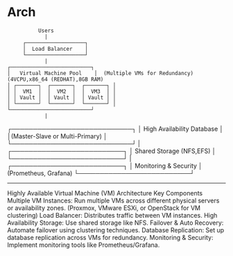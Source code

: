 # Arch

              Users
                |
         ┌───────────────────┐
         │  Load Balancer    │
         └───────────────────┘
                |
    ┌──────────────────────────┐
    │   Virtual Machine Pool    │  (Multiple VMs for Redundancy) (4VCPU,x86_64 (REDHAT),8GB RAM)
    │ ┌───────┐  ┌───────┐  ┌───────┐ │
    │ │  VM1  │  │  VM2  │  │  VM3  │ │
    │ │ Vault │  │ Vault │  │ Vault │ │
    │ └───────┘  └───────┘  └───────┘ │
    └──────────────────────────┘
                |
   ┌────────────────────────────┐
   │ High Availability Database │
   │(Master-Slave or Multi-Primary) │
   └────────────────────────────┘
                |
   ┌──────────────────────────┐
   │ Shared Storage (NFS,EFS) │
   └──────────────────────────┘
                |
   ┌──────────────────────────┐
   │    Monitoring & Security │ (Prometheus, Grafana)
   └──────────────────────────┘

---

Highly Available Virtual Machine (VM) Architecture
Key Components
Multiple VM Instances: Run multiple VMs across different physical servers or availability zones. (Proxmox, VMware ESXi, or OpenStack for VM clustering)
Load Balancer: Distributes traffic between VM instances.
High Availability Storage: Use shared storage like NFS.
Failover & Auto Recovery: Automate failover using clustering techniques.
Database Replication: Set up database replication across VMs for redundancy.
Monitoring & Security: Implement monitoring tools like Prometheus/Grafana.
